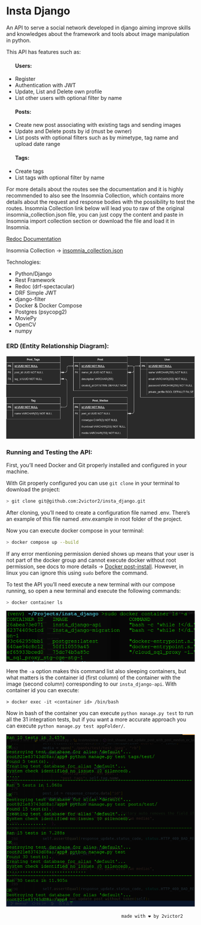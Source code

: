 # Insta Django

An API to serve a social network developed in django aiming improve skills and knowledges about the framework and tools about image manipulation in python. 

This API has features such as: 
<ul>
<h4>Users:</h4>
  <li>Register</li>
  <li>Authentication with JWT</li>
  <li>Update, List and Delete own profile</li>
  <li>List other users with optional filter by name</li>
</ul>
<ul>
<h4>Posts:</h4>
  <li>Create new post associating with existing tags and sending images</li>
  <li>Update and Delete posts by id (must be owner)</li>
  <li>List posts with optional filters such as by mimetype, tag name and upload date range</li>
</ul>
<ul>
<h4>Tags:</h4>
  <li>Create tags</li>
  <li>List tags with optional filter by name</li>
</ul>

For more details about the routes see the documentation and it is highly recommended to also see the Insomnia Collection, which contains more details about the request and response bodies with the possibility to test the routes. Insomnia Collection link below will lead you to raw of the original insomnia_collection.json file, you can just copy the content and paste in Insomnia import collection section or download the file and load it in Insomnia.

<a href=https://ec2-15-228-242-73.sa-east-1.compute.amazonaws.com/api/docs/ target=_blank> Redoc Documentation </a> 

Insomnia Collection -> [insomnia_collection.json](./insomnia_collection.json)

Technologies:

- Python/Django
- Rest Framework
- Redoc (drf-spectacular)
- DRF Simple JWT
- django-filter
- Docker & Docker Compose
- Postgres (psycopg2)
- MoviePy
- OpenCV
- numpy

### ERD (Entity Relationship Diagram):

<img src="./insta_django.der.png" alt="Run tests cli example"/>

### Running and Testing the API:

First, you’ll need Docker and Git properly installed and configured in your machine.

With Git properly configured you can use `git clone` in your terminal to download the project:

```bash
> git clone git@github.com:2victor2/insta_django.git
```

After cloning, you’ll need to create a configuration file named .env. There’s an example of this file named .env.example in root folder of the project.

Now you can execute docker compose in your terminal:

```bash
> docker compose up --build
```

If any error mentioning permission denied shows up means that your user is not part of the docker group and cannot execute docker without root permission, see docs to more details -> [Docker post-install](https://docs.docker.com/engine/install/linux-postinstall/). However, in linux you can ignore this using `sudo` before the command.

To test the API you’ll need execute a new terminal with our compose running, so open a new terminal and execute the following commands:

```bash
> docker container ls
```

<img src="./list_container_example.png" alt="Run tests cli example"/>

Here the `-a` option makes this command list also sleeping containers, but what matters is the container id (first column) of the container with the image (second column) corresponding to our `insta_django-api`. With container id you can execute:

```
> docker exec -it <container id> /bin/bash
```

Now in bash of the container you can execute `python manage.py test` to run all the 31 integration tests, but if you want a more accurate approach you can execute `python manage.py test appFolder/`. 

<img src="./tests_example.png" alt="Run tests cli example"/>


                                               made with ❤️ by 2victor2
